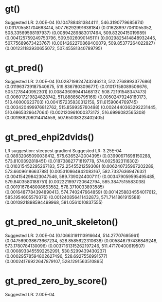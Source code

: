 # gt()
Suggested LR: 2.00E-04
(0.1047884813844111, 546.3190779685974)
0.031705581704663414, 507.76292991638184)
(0.016289977061055352, 508.33569598197937)
(0.00894289883017464, 509.8320415019989)
(0.004125759249753796, 509.5026090145111)
(0.0029825414848932445, 507.75689673423767)
(0.0014262270869400079, 509.85377264022827)
(0.001231183930655072, 507.45581340789795)

# gt_pred()
Suggested LR: 2.00E-04
(0.028719824743246213, 512.2768993377686)
(0.011963739187540675, 519.8367803096771)
(0.01017158089506676, 505.1278440952301)
(0.008436099441468137, 508.72191548347473)
(0.006017219824828742, 511.888858795166)
(0.00502479248180173, 513.46000623703)
(0.004157235830312156, 511.6159064769745)
(0.003420499976812762, 515.859935760498)
(0.0024440363292231445, 510.6965329647064)
(0.002120961000373172, 516.6999082565308)
(0.001988206014414559, 507.65038323402405)

# gt_pred_ehpi2dvids()
LR suggestion: steepest gradient
Suggested LR: 3.25E-04
(0.08932065090036412, 575.6365242004395)
(0.03990971698150288, 573.8100392818451)
(0.01873882771819778, 574.0025823116302)
(0.010315452295267183, 572.2545521259308)
(0.006240735967202289, 573.6609618663788)
(0.005310864942083167, 582.7337636947632)
(0.004154298423047546, 589.7390244007111)
(0.003479059595495485, 579.8403580188751)
(0.002221997720642794, 585.3847515583038)
(0.0019167848008663582, 578.3710033893585)
(0.0016487784394890413, 574.740247964859)
(0.0014258834554017612, 585.1954605579376)
(0.001240856411432873, 571.7141861915588)
(0.0010921898594499968, 581.0561010837555)

# gt_pred_no_unit_skeleton()
Suggested LR: 2.00E-04
(0.10663191113916644, 514.27707695961)
(0.047569038673667234, 528.8585622310638)
(0.005846797436849248, 573.1780784130096)
(0.0037161315262197246, 511.47170400619507)
(0.0008933455592252991, 530.5299439430237)
(0.00029578594802627496, 528.6927556991577)
(0.00024176922647879107, 528.1291563510895)

# gt_pred_zero_by_score()
Suggested LR: 2.00E-04